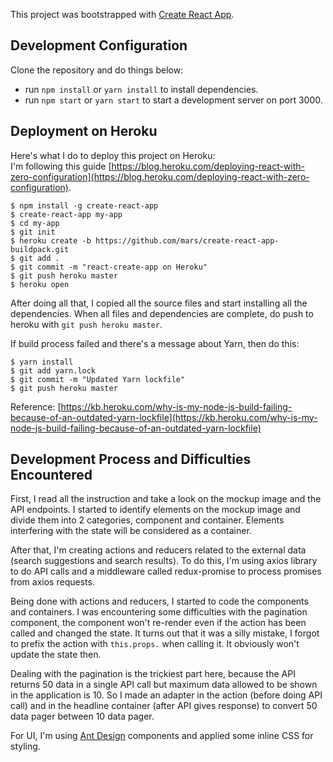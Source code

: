 This project was bootstrapped with [Create React App](https://github.com/facebookincubator/create-react-app).

## Development Configuration
Clone the repository and do things below:
* run `npm install` or `yarn install` to install dependencies.
* run `npm start` or `yarn start` to start a development server on port 3000.

## Deployment on Heroku
Here's what I do to deploy this project on Heroku:<br>
I'm following this guide [https://blog.heroku.com/deploying-react-with-zero-configuration](https://blog.heroku.com/deploying-react-with-zero-configuration).
```
$ npm install -g create-react-app
$ create-react-app my-app
$ cd my-app
$ git init
$ heroku create -b https://github.com/mars/create-react-app-buildpack.git
$ git add .
$ git commit -m "react-create-app on Heroku"
$ git push heroku master
$ heroku open
```
After doing all that, I copied all the source files and start installing all the dependencies.
When all files and dependencies are complete, do push to heroku with `git push heroku master`.

If build process failed and there's a message about Yarn, then do this:
```
$ yarn install
$ git add yarn.lock
$ git commit -m "Updated Yarn lockfile"
$ git push heroku master
```
Reference: [https://kb.heroku.com/why-is-my-node-js-build-failing-because-of-an-outdated-yarn-lockfile](https://kb.heroku.com/why-is-my-node-js-build-failing-because-of-an-outdated-yarn-lockfile)

## Development Process and Difficulties Encountered
First, I read all the instruction and take a look on the mockup image and the API endpoints. I started to identify elements on the mockup image and divide them into 2 categories, component and container. Elements interfering with the state will be considered as a container.

After that, I'm creating actions and reducers related to the external data (search suggestions and search results). To do this, I'm using axios library to do API calls and a middleware called redux-promise to process promises from axios requests.

Being done with actions and reducers, I started to code the components and containers. I was encountering some difficulties with the pagination component, the component won't re-render even if the action has been called and changed the state. It turns out that it was a silly mistake, I forgot to prefix the action with `this.props.` when calling it. It obviously won't update the state then.

Dealing with the pagination is the trickiest part here, because the API returns 50 data in a single API call but maximum data allowed to be shown in the application is 10. So I made an adapter in the action (before doing API call) and in the headline container (after API gives response) to convert 50 data pager between 10 data pager.

For UI, I'm using [Ant Design](https://ant.design) components and applied some inline CSS for styling.


